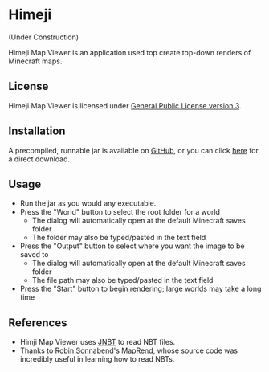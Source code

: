 # Himeji

(Under Construction)

Himeji Map Viewer is an application used top create top-down renders of Minecraft maps.

## License
Himeji Map Viewer is licensed under [General Public License version 3](https://www.gnu.org/licenses/).

## Installation
A precompiled, runnable jar is available on [GitHub](https://github.com/TakenouchiTR/Himeji/blob/master/HMV.jar), or you can click [here](https://github.com/TakenouchiTR/Himeji/blob/master/HMV.jar?raw=true) for a direct download.

## Usage
- Run the jar as you would any executable.
- Press the "World" button to select the root folder for a world
  - The dialog will automatically open at the default Minecraft saves folder
  - The folder may also be typed/pasted in the text field
- Press the "Output" button to select where you want the image to be saved to
  - The dialog will automatically open at the default Minecraft saves folder
  - The file path may also be typed/pasted in the text field
- Press the "Start" button to begin rendering; large worlds may take a long time

## References
- Himji Map Viewer uses [JNBT](http://jnbt.sourceforge.net/) to read NBT files.
- Thanks to [Robin Sonnabend](https://github.com/YSelfTool)'s [MapRend](https://github.com/YSelfTool/MapRend), whose source code was incredibly useful in learning how to read NBTs.
